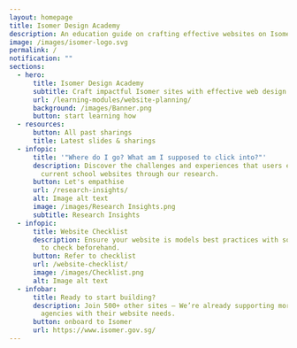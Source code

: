 ```yaml
---
layout: homepage
title: Isomer Design Academy
description: An education guide on crafting effective websites on Isomer.
image: /images/isomer-logo.svg
permalink: /
notification: ""
sections:
  - hero:
      title: Isomer Design Academy
      subtitle: Craft impactful Isomer sites with effective web design strategies
      url: /learning-modules/website-planning/
      background: /images/Banner.png
      button: start learning how
  - resources:
      button: All past sharings
      title: Latest slides & sharings
  - infopic:
      title: '"Where do I go? What am I supposed to click into?"'
      description: Discover the challenges and experiences that users encounter on
        current school websites through our research.
      button: Let's empathise
      url: /research-insights/
      alt: Image alt text
      image: /images/Research Insights.png
      subtitle: Research Insights
  - infopic:
      title: Website Checklist
      description: Ensure your website is models best practices with some quick points
        to check beforehand.
      button: Refer to checklist
      url: /website-checklist/
      image: /images/Checklist.png
      alt: Image alt text
  - infobar:
      title: Ready to start building?
      description: Join 500+ other sites – We’re already supporting more than 70
        agencies with their website needs.
      button: onboard to Isomer
      url: https://www.isomer.gov.sg/
---
```

